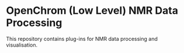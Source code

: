 # OpenChrom (Low Level) NMR Data Processing 

This repository contains plug-ins for NMR data processing and visualisation. 
